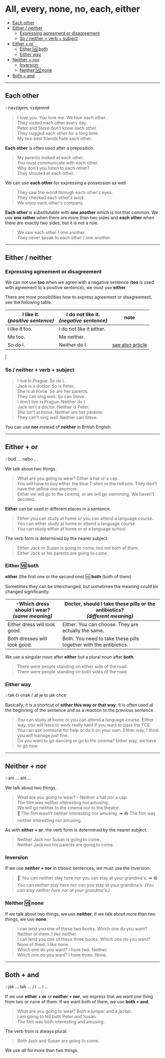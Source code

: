# All, every, none, no, each, either

- [Each other](#each-other)
- [Either / neither](#either--neither)
  - [Expressing agreement or disagreement](#expressing-agreement-or-disagreement)
  - [So / neither + verb + subject](#so--neither--verb--subject)
- [Either + or](#either--or)
  - [Either 🆚 both](#either--both)
  - [Either way](#either-way)
- [Neither + nor](#neither--nor)
  - [Inversion](#inversion)
  - [Neither 🆚 none](#neither--none)
- [Both + and](#both--and)

<hr/>

## Each other

💡navzájem, vzájemně

> I love you. You love me. We love each other. <br/>
> They visited each other every day. <br/>
> Peter and Steve don't know each other. <br/>
> They hugged each other for a long time. <br/>
> My two best friends hate each other. <br/>

**Each other** is often used after a preposition.

> My parents looked at each other. <br/>
> You must communicate with each other. <br/>
> Why don't you listen to each other? <br/>
> They shouted at each other. <br/>

We can use **each other** for expressing a possession as well.

> They saw the world through each other's eyes. <br/>
> They checked each other's work. <br/>
> We enjoy each other's company. <br/>

**Each other** is substitutable with **one another** which is not that common. We use **one rather** when there are more
than two sides and **each other** when there are exactly two sides, but it is not a rule.

> We saw each other / one another. <br/>
> They never speak to each other / one another. <br/>

<hr/>

## Either / neither

### Expressing agreement or disagreement

We can not use **too** when we agree with a negative sentence (**too** is used with agreement to a positive sentence),
we must use **either**.

There are more possibilities how to express agreement or disagreement, see the following table.

| I like it. <br/>*(positive sentence)* | I do not like it. <br/>*(negative sentence)* | note                                                        |
|---------------------------------------|----------------------------------------------|-------------------------------------------------------------|
| I like it too.                        | I do not like it either.                     ||                                                |
| Me too.                               | Me neither.                                  ||                                                |
| So do I.                              | Neither do I.                                | [see also article](#so--neither--verb--subject)             |
|

### So / neither + verb + subject

> I live in Prague. So do I. <br/>
> Jack is a doctor. So is Peter. <br/>
> She is at home. So are her parents. <br/>
> They can sing well. So can Steve. <br/>
> I don't live in Prague. Neither do I. <br/>
> Jack isn't a doctor. Neither is Peter. <br/>
> She isn't at home. Neither are her parents. <br/>
> They can't sing well. Neither can Steve. <br/>

You can use **nor** instead of **neither** in British English.

<hr/>

## Either + or

💡buď ... nebo ...

We talk about two things.

> What are you going to wear? Either a hat or a cap. <br/>
> You will have to buy either the blue T-shirt or the red one. They don't have the yellow one anymore. <br/>
> Either we will go to the cinema, or we will go swimming. We haven't decided. <br/>

**Either** can be used in different places in a sentence.

> Either you can study at home or you can attend a language course. <br/>
> You can either study at home or attend a language course. <br/>
> You can study either at home or at a language school. <br/>

The verb form is determined by the nearer subject.

> Either Jack or Susan is going to come, but not both of them. <br/>
> Either Jack or his parents are going to come. <br/>

### Either 🆚 both

**either** (the first one or the second one) 🆚 **both** (both of them)

Sometimes they can be interchanged, but sometimes the meaning could be changed significantly.

| -Which dress should I wear? <br/>*(same meaning)* | Doctor, should I take these pills or the antibiotics? <br/>*(different meaning)* |
|---------------------------------------------------|----------------------------------------------------------------------------------|
| Either dress will look good.                      | Either. You can choose. They are actually the same.                              |
| Both dresses will look good.                      | Both. You need to take these pills together with the antibiotics.                |

We use a singular noun after **either** but a plural noun after **both**.

> There were people standing on either side of the road. <br/>
> There were people standing on both sides of the road. <br/>

### Either way

💡tak či onak / ať je to jak chce

Basically, it is a shortcut of **either this way or that way**. It is often used at the beginning of the sentence and as
a reaction to the previous sentence.

> You can study at home or you can attend a language course. Either way, you will have to work really hard if you want
> to pass the FCE. <br/>
> You can ask someone for help or do it on your own. Either way, I think you will manage just fine. <br/>
> Do you want to go dancing or go to the cinema? Either way, we have to go now. <br/>

<hr/>

## Neither + nor

💡ani ... ani ...

We talk about two things.

> What are you going to wear? – Neither a hat nor a cap. <br/>
> The film was neither interesting nor amusing. <br/>
> We will go neither to the cinema nor to the theatre. <br/>
> 🔴 The film wasn't neither interesting nor amusing. ➡ 🟢 The film was neither interesting nor amusing. <br/>

As with **either + or**, the verb form is determined by the nearer subject.

> Neither Jack nor Susan is going to come. <br/>
> Neither Jack nor his parents are going to come. <br/>

### Inversion

If we use **neither + nor** in classic sentences, we must use the inversion.

> 🔴 You can neither stay here nor you can stay at your grandma's. ➡ 🟢 You can neither stay here nor can you stay at your
> grandma's. *(You can stay neither here nor at your grandma's.)* <br/>

### Neither 🆚 none

If we talk about two things, we use **neither**, if we talk about more than two things, we use **none**.

> I can lend you one of these two books. Which one do you want? Neither of them. I like neither. <br/>
> I can lend you one of these three books. Which one do you want? None of them. I like none. <br/>
> Which one do you want? I have two. Neither. <br/>
> Which one do you want? I have three. None. <br/>

<hr/>

## Both + and

💡jak ... tak ... / i ... i ...

If we use **either + or** or **neither + nor**, we express that we want one thing from two or none of them. If we want
both of them, we use **both + and**.

> What are you going to wear? Both a jumper and a jacket. <br/>
> I am going to tell both Peter and Susan. <br/>
> The film was both interesting and amusing. <br/>

The verb from is always plural.

> Both Jack and Susan are going to come. <br/>

We use *all* for more than two things.
